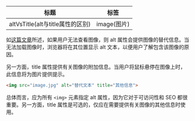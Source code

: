 | 标题                                                       | 标签                            |
| ---------------------------------------------------------- | ------------------------------- |
| altVsTitle(alt与title属性的区别) | image(图片) |

如[这篇文章]()所述，如果用户无法查看图像，则 alt 属性会提供图像的替代信息。当无法加载图像时，浏览器将在其位置显示 alt 文本，以便用户了解包含该图像的原因。

另一方面，title 属性提供有关图像的附加信息。当用户将鼠标悬停在图像上时，此信息将为图片提供提示。

```html
<img src="image.jpg" alt="替代文本" title="其他信息">
```

总体而言，应为所有 `<img>` 元素指定 alt 属性，因为它对于可访问性和 SEO 都很重要。另一方面，title 属性是可选的，仅应在需要提供有关图像的其他信息时使用。